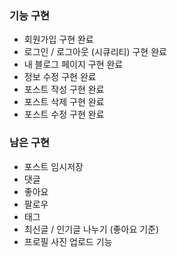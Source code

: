 ### 기능 구현

- 회원가입 구현 완료
- 로그인 / 로그아웃 (시큐리티) 구현 완료
- 내 블로그 페이지 구현 완료
- 정보 수정 구현 완료
- 포스트 작성 구현 완료
- 포스트 삭제 구현 완료
- 포스트 수정 구현 완료

### 남은 구현
- 포스트 임시저장 
- 댓글 
- 좋아요 
- 팔로우 
- 태그 
- 최신글 / 인기글 나누기 (좋아요 기준)
- 프로필 사진 업로드 기능
